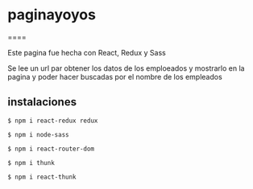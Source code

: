 # paginayoyos
====

Este pagina fue hecha con React, Redux y Sass

Se lee un url par obtener los datos de los emploeados y mostrarlo en la pagina y poder hacer buscadas por el nombre de los empleados

## instalaciones

`$ npm i react-redux redux`

`$ npm i node-sass`

`$ npm i react-router-dom`

`$ npm i thunk`

`$ npm i react-thunk`

